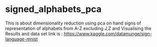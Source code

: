 # signed_alphabets_pca
This is about dimensionality reduction using pca on  hand signs of representation of alphabets from A-Z excluding J,Z and Visualising the Results and data set link is : https://www.kaggle.com/datamunge/sign-language-mnist
